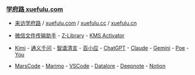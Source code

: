 ### **[学府路 xuefulu.com](http://xuefulu.com/)**

+ [来访学府路](http://xuefulu.com/) / [xuefulu.com](http://xuefulu.com/) / [xuefulu.cc](http://xuefulu.cc/) / [xuefulu.cn](http://xuefulu.cn/)

+ [微信文件传输助手](https://filehelper.weixin.qq.com/) - [Z-Library](https://z-library.re) - [KMS Activator](https://pan.baidu.com/share/init?surl=4U3zIG4tG6ZdMBrHaPaLzw&pwd=c65c#list/path=%2FHEU%20KMS%20Activator)

+ [Kimi](https://kimi.moonshot.cn/) - [通义千问](https://tongyi.aliyun.com/qianwen/) - [智谱清言](https://chatglm.cn/main/alltoolsdetail) - [百小应](https://ying.baichuan-ai.com/chat?) - [ChatGPT](https://chatgpt.com/) - [Claude](https://claude.ai/) - [Gemini](https://gemini.google.com/app) - [Poe](https://poe.com/) - [You](https://you.com/)
  
+ [MarsCode](https://www.marscode.cn/dashboard) - [Marimo](https://marimo.new/) - [VSCode](https://vscodeedu.com/my-work/projects) - [Datalore](https://datalore.jetbrains.com/) - [Deepnote](https://deepnote.com/sign-in) - [Notion](https://www.notion.so/)
